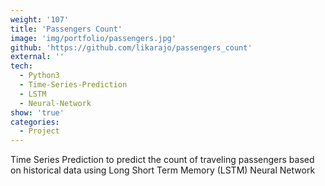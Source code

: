```yaml
---
weight: '107'
title: 'Passengers Count'
image: 'img/portfolio/passengers.jpg'
github: 'https://github.com/likarajo/passengers_count'
external: ''
tech:
  - Python3
  - Time-Series-Prediction
  - LSTM
  - Neural-Network 
show: 'true'
categories:
  - Project
---
```


Time Series Prediction to predict the count of traveling passengers based on historical data using Long Short Term Memory (LSTM) Neural Network
